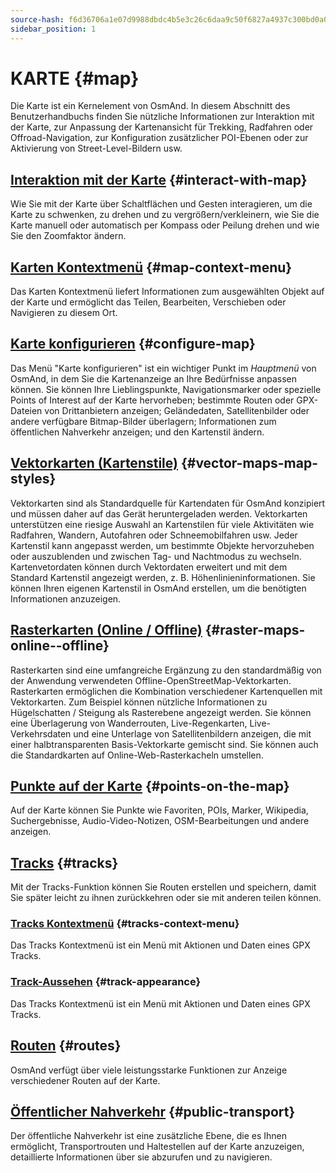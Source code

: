 ```yaml
---
source-hash: f6d36706a1e07d9988dbdc4b5e3c26c6daa9c50f6827a4937c300bd0a0b42708
sidebar_position: 1
---
```


# KARTE {#map}

Die Karte ist ein Kernelement von OsmAnd. In diesem Abschnitt des Benutzerhandbuchs finden Sie nützliche Informationen zur Interaktion mit der Karte, zur Anpassung der Kartenansicht für Trekking, Radfahren oder Offroad-Navigation, zur Konfiguration zusätzlicher POI-Ebenen oder zur Aktivierung von Street-Level-Bildern usw.

## [Interaktion mit der Karte](./interact-with-map.md) {#interact-with-map}

Wie Sie mit der Karte über Schaltflächen und Gesten interagieren, um die Karte zu schwenken, zu drehen und zu vergrößern/verkleinern, wie Sie die Karte manuell oder automatisch per Kompass oder Peilung drehen und wie Sie den Zoomfaktor ändern.

## [Karten Kontextmenü](./map-context-menu.md) {#map-context-menu}

Das Karten Kontextmenü liefert Informationen zum ausgewählten Objekt auf der Karte und ermöglicht das Teilen, Bearbeiten, Verschieben oder Navigieren zu diesem Ort.

## [Karte konfigurieren](./configure-map-menu.md) {#configure-map}

Das Menü "Karte konfigurieren" ist ein wichtiger Punkt im *Hauptmenü* von OsmAnd, in dem Sie die Kartenanzeige an Ihre Bedürfnisse anpassen können. Sie können Ihre Lieblingspunkte, Navigationsmarker oder spezielle Points of Interest auf der Karte hervorheben; bestimmte Routen oder GPX-Dateien von Drittanbietern anzeigen; Geländedaten, Satellitenbilder oder andere verfügbare Bitmap-Bilder überlagern; Informationen zum öffentlichen Nahverkehr anzeigen; und den Kartenstil ändern.

## [Vektorkarten (Kartenstile)](./vector-maps.md) {#vector-maps-map-styles}

Vektorkarten sind als Standardquelle für Kartendaten für OsmAnd konzipiert und müssen daher auf das Gerät heruntergeladen werden. Vektorkarten unterstützen eine riesige Auswahl an Kartenstilen für viele Aktivitäten wie Radfahren, Wandern, Autofahren oder Schneemobilfahren usw. Jeder Kartenstil kann angepasst werden, um bestimmte Objekte hervorzuheben oder auszublenden und zwischen Tag- und Nachtmodus zu wechseln. Kartenvetordaten können durch Vektordaten erweitert und mit dem Standard Kartenstil angezeigt werden, z. B. Höhenlinieninformationen. Sie können Ihren eigenen Kartenstil in OsmAnd erstellen, um die benötigten Informationen anzuzeigen.

## [Rasterkarten (Online / Offline)](./raster-maps.md) {#raster-maps-online--offline}

Rasterkarten sind eine umfangreiche Ergänzung zu den standardmäßig von der Anwendung verwendeten Offline-OpenStreetMap-Vektorkarten. Rasterkarten ermöglichen die Kombination verschiedener Kartenquellen mit Vektorkarten. Zum Beispiel können nützliche Informationen zu Hügelschatten / Steigung als Rasterebene angezeigt werden. Sie können eine Überlagerung von Wanderrouten, Live-Regenkarten, Live-Verkehrsdaten und eine Unterlage von Satellitenbildern anzeigen, die mit einer halbtransparenten Basis-Vektorkarte gemischt sind. Sie können auch die Standardkarten auf Online-Web-Rasterkacheln umstellen.

## [Punkte auf der Karte](./point-layers-on-map.md) {#points-on-the-map}

Auf der Karte können Sie Punkte wie Favoriten, POIs, Marker, Wikipedia, Suchergebnisse, Audio-Video-Notizen, OSM-Bearbeitungen und andere anzeigen.

## [Tracks](./tracks) {#tracks}

Mit der Tracks-Funktion können Sie Routen erstellen und speichern, damit Sie später leicht zu ihnen zurückkehren oder sie mit anderen teilen können.

### [Tracks Kontextmenü](./tracks/track-context-menu.md) {#tracks-context-menu}

Das Tracks Kontextmenü ist ein Menü mit Aktionen und Daten eines GPX Tracks.

### [Track-Aussehen](./tracks/appearance.md) {#track-appearance}

Das Tracks Kontextmenü ist ein Menü mit Aktionen und Daten eines GPX Tracks.

## [Routen](./routes.md) {#routes}

OsmAnd verfügt über viele leistungsstarke Funktionen zur Anzeige verschiedener Routen auf der Karte.

## [Öffentlicher Nahverkehr](./public-transport.md) {#public-transport}

Der öffentliche Nahverkehr ist eine zusätzliche Ebene, die es Ihnen ermöglicht, Transportrouten und Haltestellen auf der Karte anzuzeigen, detaillierte Informationen über sie abzurufen und zu navigieren.